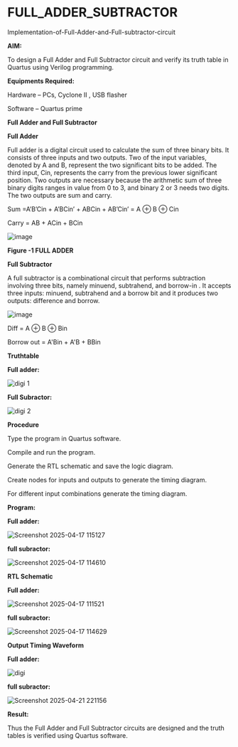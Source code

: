 # FULL_ADDER_SUBTRACTOR

Implementation-of-Full-Adder-and-Full-subtractor-circuit

**AIM:**

To design a Full Adder and Full Subtractor circuit and verify its truth table in Quartus using Verilog programming.

**Equipments Required:**

Hardware – PCs, Cyclone II , USB flasher

Software – Quartus prime

**Full Adder and Full Subtractor**

**Full Adder**

Full adder is a digital circuit used to calculate the sum of three binary bits. It consists of three inputs and two outputs. Two of the input variables, denoted by A and B, represent the two significant bits to be added. The third input, Cin, represents the carry from the previous lower significant position. Two outputs are necessary because the arithmetic sum of three binary digits ranges in value from 0 to 3, and binary 2 or 3 needs two digits. The two outputs are sum and carry.

Sum =A’B’Cin + A’BCin’ + ABCin + AB’Cin’ = A ⊕ B ⊕ Cin 

Carry = AB + ACin + BCin

![image](https://github.com/naavaneetha/FULL_ADDER_SUBTRACTOR/assets/154305477/0f30ba51-5ffb-4198-845f-18e054f675e7)

**Figure -1 FULL ADDER**

**Full Subtractor**

A full subtractor is a combinational circuit that performs subtraction involving three bits, namely minuend, subtrahend, and borrow-in . It accepts three inputs: minuend, subtrahend and a borrow bit and it produces two outputs: difference and borrow.

![image](https://github.com/naavaneetha/FULL_ADDER_SUBTRACTOR/assets/154305477/02b24f51-ab51-4304-9ad6-7b81ffc1ead5)

Diff = A ⊕ B ⊕ Bin 

Borrow out = A'Bin + A'B + BBin

**Truthtable**

**Full adder:**



![digi 1](https://github.com/user-attachments/assets/488be2a8-3502-4fce-ab5d-cbeb3d91f00f)



**Full Subractor:**



![digi 2](https://github.com/user-attachments/assets/1412ba83-6ad9-4de1-ac41-8db02c6269bf)

**Procedure**

Type the program in Quartus software.

Compile and run the program.

Generate the RTL schematic and save the logic diagram.

Create nodes for inputs and outputs to generate the timing diagram.

For different input combinations generate the timing diagram.

**Program:**


**Full adder:**


![Screenshot 2025-04-17 115127](https://github.com/user-attachments/assets/dbd72c50-7e9c-47c5-a50a-c4d31c269c6c)


**full subractor:**


![Screenshot 2025-04-17 114610](https://github.com/user-attachments/assets/702b0094-eb00-4136-bf03-c8fceca8ab37)



**RTL Schematic**

**Full adder:**


![Screenshot 2025-04-17 111521](https://github.com/user-attachments/assets/cd8f8072-b483-4144-850c-31b9ddc8474c)


**full subractor:**



![Screenshot 2025-04-17 114629](https://github.com/user-attachments/assets/eaa00a13-0bc4-4cf2-9db6-ab34adebc375)


**Output Timing Waveform**


**Full adder:**


![digi](https://github.com/user-attachments/assets/6f9ff347-261c-4eb5-ab73-1cd520f882e9)

**full subractor:**


![Screenshot 2025-04-21 221156](https://github.com/user-attachments/assets/3e28525b-7f87-478b-96bf-ccd8b86bd216)



**Result:**

Thus the Full Adder and Full Subtractor circuits are designed and the truth tables is verified using Quartus software.



